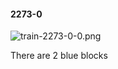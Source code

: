 #### 2273-0
![train-2273-0-0.png](https://github.com/lil-lab/nlvr/raw/master/nlvr/train/images/42/train-2273-0-0.png "train-2273-0-0.png")

There are 2 blue blocks